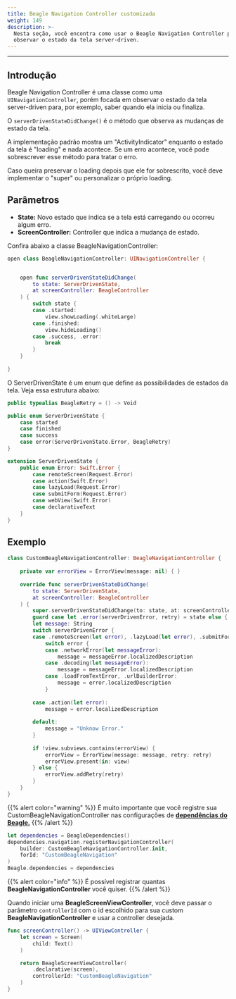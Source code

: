 ```yaml
---
title: Beagle Navigation Controller customizada
weight: 149
description: >-
  Nesta seção, você encontra como usar o Beagle Navigation Controller para
  observar o estado da tela server-driven.
---
```


---

## Introdução

Beagle Navigation Controller é uma classe como uma `UINavigationController`, porém focada em observar o estado da tela server-driven para, por exemplo, saber quando ela inicia ou finaliza.

O `serverDrivenStateDidChange()`  é o método que observa as mudanças de estado da tela. 

A implementação padrão mostra um "ActivityIndicator" enquanto o estado da tela é "loading" e nada acontece. Se um erro acontece, você pode sobrescrever esse método para tratar o erro.

Caso queira preservar o loading depois que ele for sobrescrito, você deve implementar o  "super" ou personalizar o próprio loading.

## Parâmetros

* **State:** Novo estado que indica se a tela está carregando ou ocorreu algum erro.
* **ScreenController:** Controller que indica a mudança de estado.

Confira abaixo a classe BeagleNavigationController: 

```swift
open class BeagleNavigationController: UINavigationController {


    open func serverDrivenStateDidChange(
        to state: ServerDrivenState,
        at screenController: BeagleController
    ) {
        switch state {
        case .started:
            view.showLoading(.whiteLarge)
        case .finished:
            view.hideLoading()
        case .success, .error:
            break
        }
    }
    
}

```

O ServerDrivenState é um enum que define as possibilidades de estados da tela. Veja essa estrutura abaixo:

```swift
public typealias BeagleRetry = () -> Void

public enum ServerDrivenState {
    case started
    case finished
    case success
    case error(ServerDrivenState.Error, BeagleRetry)
}

extension ServerDrivenState {
    public enum Error: Swift.Error {
        case remoteScreen(Request.Error)
        case action(Swift.Error)
        case lazyLoad(Request.Error)
        case submitForm(Request.Error)
        case webView(Swift.Error)
        case declarativeText
    }
}
```

## Exemplo

```swift
class CustomBeagleNavigationController: BeagleNavigationController {
    
    private var errorView = ErrorView(message: nil) { }
    
    override func serverDrivenStateDidChange(
        to state: ServerDrivenState,
        at screenController: BeagleController
    ) {
        super.serverDrivenStateDidChange(to: state, at: screenController)
        guard case let .error(serverDrivenError, retry) = state else { return }
        let message: String
        switch serverDrivenError {
        case .remoteScreen(let error), .lazyLoad(let error), .submitForm(let error):
            switch error {
            case .networkError(let messageError):
                message = messageError.localizedDescription
            case .decoding(let messageError):
                message = messageError.localizedDescription
            case .loadFromTextError, .urlBuilderError:
                message = error.localizedDescription
            }
            
        case .action(let error):
            message = error.localizedDescription
            
        default:
            message = "Unknow Error."
        }
        
        if !view.subviews.contains(errorView) {
            errorView = ErrorView(message: message, retry: retry)
            errorView.present(in: view)
        } else {
            errorView.addRetry(retry)
        }
    }
}
```

{{% alert color="warning" %}}
É muito importante que você registre sua CustomBeagleNavigationController nas configurações de [**dependências do Beagle.**](dependencias-do-beagle.md)
{{% /alert %}}

```swift
let dependencies = BeagleDependencies()
dependencies.navigation.registerNavigationController(
    builder: CustomBeagleNavigationController.init, 
    forId: "CustomBeagleNavigation"
)
Beagle.dependencies = dependencies
```

{{% alert color="info" %}}
É possível registrar quantas **BeagleNavigationController** você quiser. 
{{% /alert %}}

Quando iniciar uma **BeagleScreenViewController**, você deve passar o parâmetro `controllerId` com o id escolhido para sua custom **BeagleNavigationController** e usar a controller desejada.

```swift
func screenController() -> UIViewController {
    let screen = Screen(
        child: Text()
    )

    return BeagleScreenViewController(
        .declarative(screen),
        controllerId: "CustomBeagleNavigation"
    )
}
```
